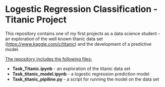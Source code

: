 # Logestic Regression Classification - Titanic Project

This repository contains one of my first projects as a data science student - an exploration of the well known titanic data set (https://www.kaggle.com/c/titanic) and the development of a predictive model.

<ins>The repository includes the following files:</ins>
* **Task_Titanic.ipynb** - an exploration of the titanic data set 
* **Task_titanic_model.ipynb** - a logestic regression prediction model
* **Task_titanic_pipiline.py** - a script for running the model on the data set  
